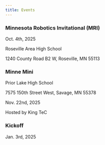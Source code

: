 ```yaml
---
title: Events
---
```


### Minnesota Robotics Invitational (MRI)

Oct. 4th, 2025 

Roseville Area High School

1240 County Road B2 W, Roseville, MN 55113


### Minne Mini

Prior Lake High School

7575 150th Street West, Savage, MN 55378

Nov. 22nd, 2025

Hosted by King TeC

### Kickoff

Jan. 3rd, 2025

